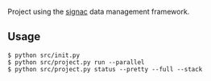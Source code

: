 Project using the [signac](https://signac.io) data management framework.

## Usage

```console
$ python src/init.py
$ python src/project.py run --parallel
$ python src/project.py status --pretty --full --stack
```

